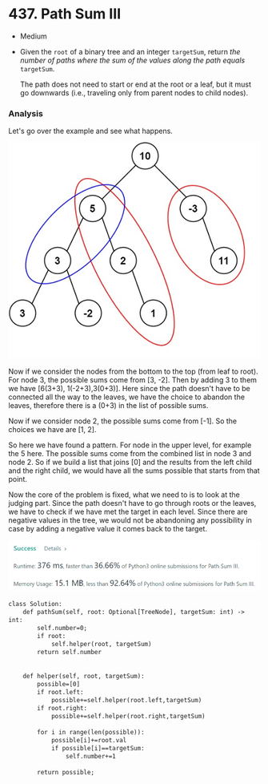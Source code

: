 # 437. Path Sum III

* Medium
*   Given the `root` of a binary tree and an integer `targetSum`, return _the number of paths where the sum of the values along the path equals_ `targetSum`.

    The path does not need to start or end at the root or a leaf, but it must go downwards (i.e., traveling only from parent nodes to child nodes).

### Analysis&#x20;

Let's go over the example and see what happens.&#x20;

![Example:  targetSum=8, output=3](<../../../../.gitbook/assets/image (173).png>)

Now if we consider the nodes from the bottom to the top (from leaf to root). For node 3, the possible sums come from \[3, -2]. Then by adding 3 to them we have \[6(3+3), 1(-2+3),3(0+3)]. Here since the path doesn't have to be connected all the way to the leaves, we have the choice to abandon the leaves, therefore there is a (0+3) in the list of possible sums.&#x20;

Now if we consider node 2, the possible sums come from \[-1]. So the choices we have are \[1, 2].&#x20;

So here we have found a pattern. For node in the upper level, for example the 5 here. The possible sums come from the combined list in node 3 and node 2. So if we build a list that joins \[0] and the results from the left child and the right child, we would have all the sums possible that starts from that point.&#x20;

Now the core of the problem is fixed, what we need to is to look at the judging part. Since the path doesn't have to go through roots or the leaves, we have to check if we have met the target in each level. Since there are negative values in the tree, we would not be abandoning any possibility in case by adding a negative value it comes back to the target.&#x20;

![](<../../../../.gitbook/assets/image (265).png>)

```
class Solution:
    def pathSum(self, root: Optional[TreeNode], targetSum: int) -> int:
        self.number=0;
        if root:
            self.helper(root, targetSum)
        return self.number
        
        
    def helper(self, root, targetSum):
        possible=[0]
        if root.left:
            possible+=self.helper(root.left,targetSum)
        if root.right:
            possible+=self.helper(root.right,targetSum)            
            
        for i in range(len(possible)):
            possible[i]+=root.val
            if possible[i]==targetSum:
                self.number+=1
        
        return possible;
```
